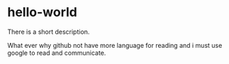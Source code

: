 # hello-world
There is a short description.

What ever why github not have more language for reading and i must use google to read and communicate.

